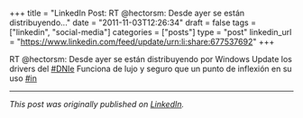 +++
title = "LinkedIn Post: RT @hectorsm: Desde ayer se están distribuyendo..."
date = "2011-11-03T12:26:34"
draft = false
tags = ["linkedin", "social-media"]
categories = ["posts"]
type = "post"
linkedin_url = "https://www.linkedin.com/feed/update/urn:li:share:677537692"
+++

RT @hectorsm: Desde ayer se están distribuyendo por Windows Update los drivers del [#DNIe](https://www.linkedin.com/feed/hashtag/DNIe) Funciona de lujo y seguro que un punto de inflexión en su uso [#in](https://www.linkedin.com/feed/hashtag/in)

---

*This post was originally published on [LinkedIn](https://www.linkedin.com/in/adrianmoreno/recent-activity/all/).*